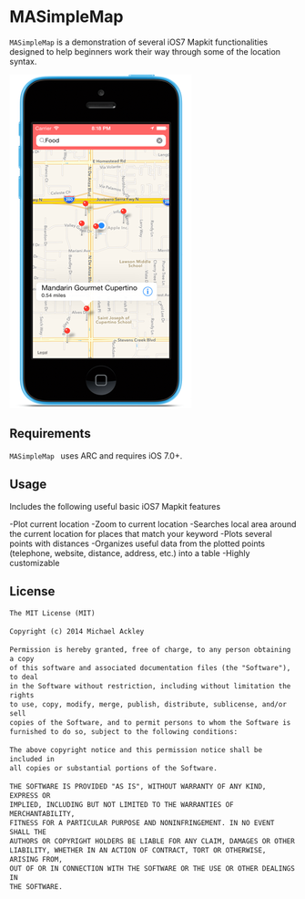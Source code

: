 # MASimpleMap

`MASimpleMap` is a demonstration of several iOS7 Mapkit functionalities designed to help beginners work their way through some of the location syntax.  

![demo](screenshots/demo.png)

## Requirements 

`MASimpleMap ` uses ARC and requires iOS 7.0+.

## Usage
Includes the following useful basic iOS7 Mapkit features

-Plot current location
-Zoom to current location
-Searches local area around the current location for places that match your keyword
-Plots several points with distances
-Organizes useful data from the plotted points (telephone, website, distance, address, etc.) into a table
-Highly customizable

## License 

    The MIT License (MIT)

    Copyright (c) 2014 Michael Ackley 

    Permission is hereby granted, free of charge, to any person obtaining a copy
    of this software and associated documentation files (the "Software"), to deal
    in the Software without restriction, including without limitation the rights
    to use, copy, modify, merge, publish, distribute, sublicense, and/or sell
    copies of the Software, and to permit persons to whom the Software is
    furnished to do so, subject to the following conditions:

    The above copyright notice and this permission notice shall be included in
    all copies or substantial portions of the Software.

    THE SOFTWARE IS PROVIDED "AS IS", WITHOUT WARRANTY OF ANY KIND, EXPRESS OR
    IMPLIED, INCLUDING BUT NOT LIMITED TO THE WARRANTIES OF MERCHANTABILITY,
    FITNESS FOR A PARTICULAR PURPOSE AND NONINFRINGEMENT. IN NO EVENT SHALL THE
    AUTHORS OR COPYRIGHT HOLDERS BE LIABLE FOR ANY CLAIM, DAMAGES OR OTHER
    LIABILITY, WHETHER IN AN ACTION OF CONTRACT, TORT OR OTHERWISE, ARISING FROM,
    OUT OF OR IN CONNECTION WITH THE SOFTWARE OR THE USE OR OTHER DEALINGS IN
    THE SOFTWARE.
